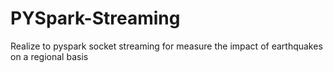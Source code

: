 # PYSpark-Streaming
Realize to pyspark socket streaming for measure the impact of earthquakes on a regional basis
